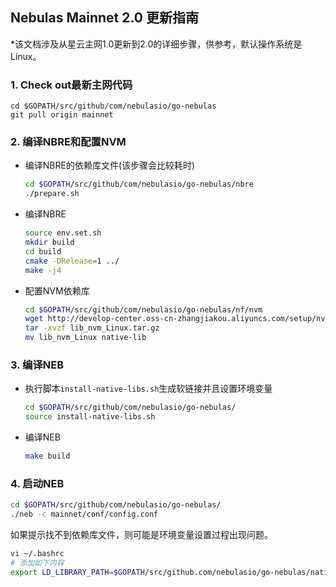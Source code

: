 ## Nebulas Mainnet 2.0 更新指南

*该文档涉及从星云主网1.0更新到2.0的详细步骤，供参考，默认操作系统是Linux。  
  

### 1. Check out最新主网代码
```shell
cd $GOPATH/src/github/com/nebulasio/go-nebulas
git pull origin mainnet
```

### 2. 编译NBRE和配置NVM
- 编译NBRE的依赖库文件(该步骤会比较耗时)
  ```bash
  cd $GOPATH/src/github/com/nebulasio/go-nebulas/nbre
  ./prepare.sh
  ```
- 编译NBRE
  ```bash
  source env.set.sh
  mkdir build
  cd build
  cmake -DRelease=1 ../
  make -j4
  ```
- 配置NVM依赖库
  ```bash
  cd $GOPATH/src/github/com/nebulasio/go-nebulas/nf/nvm
  wget http://develop-center.oss-cn-zhangjiakou.aliyuncs.com/setup/nvm/lib_nvm_Linux.tar.gz
  tar -xvzf lib_nvm_Linux.tar.gz
  mv lib_nvm_Linux native-lib
  ```

### 3. 编译NEB
- 执行脚本`install-native-libs.sh`生成软链接并且设置环境变量
  ```bash
  cd $GOPATH/src/github/com/nebulasio/go-nebulas/
  source install-native-libs.sh
  ```
- 编译NEB
  ```bash
  make build
  ```

### 4. 启动NEB
```bash
cd $GOPATH/src/github/com/nebulasio/go-nebulas/
./neb -c mainnet/conf/config.conf
```
如果提示找不到依赖库文件，则可能是环境变量设置过程出现问题。
```bash
vi ~/.bashrc
# 添加如下内容
export LD_LIBRARY_PATH=$GOPATH/src/github.com/nebulasio/go-nebulas/native-lib:$LD_LIBRARY_PATH
```
